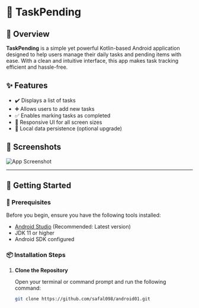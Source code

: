 # 📱 TaskPending

## 🌟 Overview
**TaskPending** is a simple yet powerful Kotlin-based Android application designed to help users manage their daily tasks and pending items with ease. With a clean and intuitive interface, this app makes task tracking efficient and hassle-free.

## ✨ Features
- ✔️ Displays a list of tasks  
- ➕ Allows users to add new tasks  
- ✅ Enables marking tasks as completed  
- 📱 Responsive UI for all screen sizes  
- 💾 Local data persistence (optional upgrade)

## 📸 Screenshots
![App Screenshot]([./screenshot.png](https://github.com/safal098/androind01/blob/cff9992afbe8ec6ffd060e81fdc0c430b059d49f/Screenshot%20(3).png))

---

## 🚀 Getting Started

### 🧰 Prerequisites
Before you begin, ensure you have the following tools installed:
- [Android Studio](https://developer.android.com/studio ) (Recommended: Latest version)
- JDK 11 or higher
- Android SDK configured

### 📦 Installation Steps

1. **Clone the Repository**

   Open your terminal or command prompt and run the following command:

   ```bash
   git clone https://github.com/safal098/android01.git 
